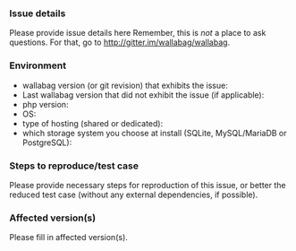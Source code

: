### Issue details

Please provide issue details here Remember, this is _not_ a place to ask questions. For that, go to http://gitter.im/wallabag/wallabag.

### Environment

* wallabag version (or git revision) that exhibits the issue:
* Last wallabag version that did not exhibit the issue (if applicable):
* php version:
* OS:
* type of hosting (shared or dedicated):
* which storage system you choose at install (SQLite, MySQL/MariaDB or PostgreSQL): 

### Steps to reproduce/test case

Please provide necessary steps for reproduction of this issue, or better the
reduced test case (without any external dependencies, if possible).

### Affected version(s)

Please fill in affected version(s).

